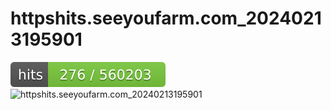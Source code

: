 # httpshits.seeyoufarm.com_20240213195901
![httpshits.seeyoufarm.com_20240213195901](/badgesvg/httpshits.seeyoufarm.com_20240213195901.svg)
![httpshits.seeyoufarm.com_20240213195901](/dailyhitssvg/httpshits.seeyoufarm.com_20240213195901.svg)
